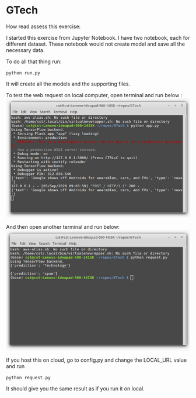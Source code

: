 # GTech

How read assess this exercise:



I started this exercise from Jupyter Notebook. I have two notebook, each for different dataset. These notebook would not create model and save all the necessary data. 

To do all that thing run:

```
python run.py 
```

It will create all the models and the supporting files. 

To test the web request on local computer, open terminal and run below :
![alt text](https://github.com/ceste/GTech/blob/master/app.png)

And then open another terminal and run below:
![alt text](https://github.com/ceste/GTech/blob/master/request.png)

If you host this on cloud, go to config.py and change the LOCAL_URL value and run 

```
python request.py 
```

It should give you the same result as if you run it on local.
